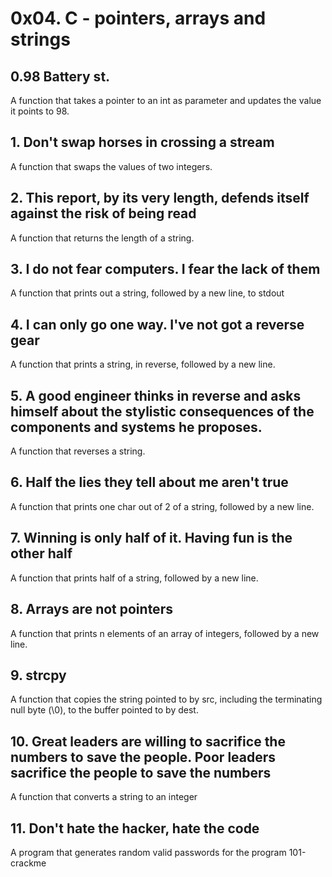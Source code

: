 # 0x04. C - pointers, arrays and strings
## 0.98 Battery st.
A function that takes a pointer to an int as parameter and updates the value it points to 98.
## 1. Don't swap horses in crossing a stream
A function that swaps the values of two integers.
## 2. This report, by its very length, defends itself against the risk of being read
A function that returns the length of a string.
## 3. I do not fear computers. I fear the lack of them
A function that prints out a string, followed by a new line, to stdout
## 4. I can only go one way. I've not got a reverse gear
A function that prints a string, in reverse, followed by a new line.
## 5. A good engineer thinks in reverse and asks himself about the stylistic consequences of the components and systems he proposes.
A function that reverses a string.
## 6. Half the lies they tell about me aren't true
A function that prints one char out of 2 of a string, followed by a new line.
## 7. Winning is only half of it. Having fun is the other half
A function that prints half of a string, followed by a new line.
## 8. Arrays are not pointers
A function that prints n elements of an array of integers, followed by a new line.
## 9. strcpy
A function that copies the string pointed to by src, including the terminating null byte (\0), to the buffer pointed to by dest.
## 10. Great leaders are willing to sacrifice the numbers to save the people. Poor leaders sacrifice the people to save the numbers 
A function that converts a string to an integer
## 11. Don't hate the hacker, hate the code
A program that generates random valid passwords for the program 101-crackme
